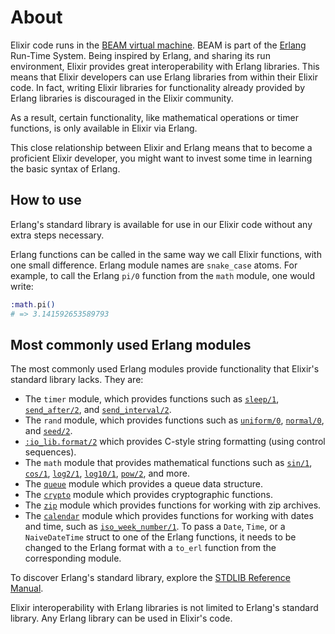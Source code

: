 # About

Elixir code runs in the [BEAM virtual machine][beam]. BEAM is part of the [Erlang][erlang] Run-Time System. Being inspired by Erlang, and sharing its run environment, Elixir provides great interoperability with Erlang libraries. This means that Elixir developers can use Erlang libraries from within their Elixir code. In fact, writing Elixir libraries for functionality already provided by Erlang libraries is discouraged in the Elixir community.

As a result, certain functionality, like mathematical operations or timer functions, is only available in Elixir via Erlang.

This close relationship between Elixir and Erlang means that to become a proficient Elixir developer, you might want to invest some time in learning the basic syntax of Erlang.

## How to use

Erlang's standard library is available for use in our Elixir code without any extra steps necessary.

Erlang functions can be called in the same way we call Elixir functions, with one small difference. Erlang module names are `snake_case` atoms. For example, to call the Erlang `pi/0` function from the `math` module, one would write:

```elixir
:math.pi()
# => 3.141592653589793
```

## Most commonly used Erlang modules

The most commonly used Erlang modules provide functionality that Elixir's standard library lacks. They are:

- The `timer` module, which provides functions such as [`sleep/1`][erl-timer-sleep], [`send_after/2`][erl-timer-send-after], and [`send_interval/2`][erl-timer-send-interval].
- The `rand` module, which provides functions such as [`uniform/0`][erl-rand-uniform], [`normal/0`][erl-rand-normal], and [`seed/2`][erl-rand-seed-2].
- [`:io_lib.format/2`][erl-io-lib-format] which provides C-style string formatting (using control sequences).
- The `math` module that provides mathematical functions such as [`sin/1`][erl-math-sin], [`cos/1`][erl-math-cos], [`log2/1`][erl-math-log2], [`log10/1`][erl-math-log10], [`pow/2`][erl-math-pow], and more.
- The [`queue`][erl-queue] module which provides a queue data structure.
- The [`crypto`][erl-crypto] module which provides cryptographic functions.
- The [`zip`][erl-zip] module which provides functions for working with zip archives.
- The [`calendar`][erl-calendar] module which provides functions for working with dates and time, such as [`iso_week_number/1`][erl-calendar-iso-week-number]. To pass a `Date`, `Time`, or a `NaiveDateTime` struct to one of the Erlang functions, it needs to be changed to the Erlang format with a `to_erl` function from the corresponding module.

To discover Erlang's standard library, explore the [STDLIB Reference Manual][erl-stdlib-ref].

Elixir interoperability with Erlang libraries is not limited to Erlang's standard library. Any Erlang library can be used in Elixir's code.

[erlang]: https://en.wikipedia.org/wiki/Erlang_(programming_language)
[beam]: https://en.wikipedia.org/wiki/BEAM_(Erlang_virtual_machine)
[erl-stdlib-ref]: http://www.erlang.org/doc/apps/stdlib/index.html
[erl-timer-sleep]: http://www.erlang.org/doc/man/timer.html#sleep-1
[erl-timer-send-after]: http://www.erlang.org/doc/man/timer.html#send_after-2
[erl-timer-send-interval]: http://www.erlang.org/doc/man/timer.html#send_interval-2
[erl-rand-uniform]: http://www.erlang.org/doc/man/rand.html#uniform-0
[erl-rand-normal]: http://www.erlang.org/doc/man/rand.html#normal-0
[erl-rand-seed-2]: http://www.erlang.org/doc/man/rand.html#seed-2
[erl-io-lib-format]: http://www.erlang.org/doc/man/io_lib.html#format-2
[erl-math-sin]: http://www.erlang.org/doc/man/math.html#sin-1
[erl-math-cos]: http://www.erlang.org/doc/man/math.html#cos-1
[erl-math-log2]: http://www.erlang.org/doc/man/math.html#log2-1
[erl-math-log10]: http://www.erlang.org/doc/man/math.html#log10-1
[erl-math-pow]: http://www.erlang.org/doc/man/math.html#pow-2
[erl-queue]: http://www.erlang.org/doc/man/queue.html
[erl-crypto]: http://www.erlang.org/doc/man/crypto.html
[erl-zip]: http://www.erlang.org/doc/man/zip.html
[erl-calendar]: https://www.erlang.org/doc/man/calendar.html
[erl-calendar-iso-week-number]: https://www.erlang.org/doc/man/calendar.html#iso_week_number-1
